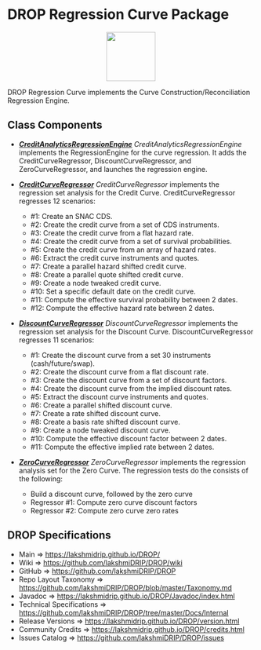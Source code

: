 # DROP Regression Curve Package

<p align="center"><img src="https://github.com/lakshmiDRIP/DROP/blob/master/DRIP_Logo.gif?raw=true" width="100"></p>

DROP Regression Curve implements the Curve Construction/Reconciliation Regression Engine.


## Class Components

 * [***CreditAnalyticsRegressionEngine***](https://github.com/lakshmiDRIP/DROP/tree/master/src/main/java/org/drip/regression/curve/CreditAnalyticsRegressionEngine.java)
 <i>CreditAnalyticsRegressionEngine</i> implements the RegressionEngine for the curve regression. It adds the
 CreditCurveRegressor, DiscountCurveRegressor, and ZeroCurveRegressor, and launches the regression engine.

 * [***CreditCurveRegressor***](https://github.com/lakshmiDRIP/DROP/tree/master/src/main/java/org/drip/regression/curve/CreditCurveRegressor.java)
 <i>CreditCurveRegressor</i> implements the regression set analysis for the Credit Curve.
 CreditCurveRegressor regresses 12 scenarios:
 	* #1: Create an SNAC CDS.
 	* #2: Create the credit curve from a set of CDS instruments.
 	* #3: Create the credit curve from a flat hazard rate.
 	* #4: Create the credit curve from a set of survival probabilities.
 	* #5: Create the credit curve from an array of hazard rates.
 	* #6: Extract the credit curve instruments and quotes.
 	* #7: Create a parallel hazard shifted credit curve.
 	* #8: Create a parallel quote shifted credit curve.
 	* #9: Create a node tweaked credit curve.
 	* #10: Set a specific default date on the credit curve.
 	* #11: Compute the effective survival probability between 2 dates.
 	* #12: Compute the effective hazard rate between 2 dates.

 * [***DiscountCurveRegressor***](https://github.com/lakshmiDRIP/DROP/tree/master/src/main/java/org/drip/regression/curve/DiscountCurveRegressor.java)
 <i>DiscountCurveRegressor</i> implements the regression set analysis for the Discount Curve.
 DiscountCurveRegressor regresses 11 scenarios:
 	* #1: Create the discount curve from a set 30 instruments (cash/future/swap).
 	* #2: Create the discount curve from a flat discount rate.
 	* #3: Create the discount curve from a set of discount factors.
 	* #4: Create the discount curve from the implied discount rates.
 	* #5: Extract the discount curve instruments and quotes.
 	* #6: Create a parallel shifted discount curve.
 	* #7: Create a rate shifted discount curve.
 	* #8: Create a basis rate shifted discount curve.
 	* #9: Create a node tweaked discount curve.
 	* #10: Compute the effective discount factor between 2 dates.
 	* #11: Compute the effective implied rate between 2 dates.

 * [***ZeroCurveRegressor***](https://github.com/lakshmiDRIP/DROP/tree/master/src/main/java/org/drip/regression/curve/ZeroCurveRegressor.java)
 <i>ZeroCurveRegressor</i> implements the regression analysis set for the Zero Curve. The  regression tests
 do the consists of the following:
 	* Build a discount curve, followed by the zero curve
 	* Regressor #1: Compute zero curve discount factors
 	* Regressor #2: Compute zero curve zero rates


## DROP Specifications

 * Main                     => https://lakshmidrip.github.io/DROP/
 * Wiki                     => https://github.com/lakshmiDRIP/DROP/wiki
 * GitHub                   => https://github.com/lakshmiDRIP/DROP
 * Repo Layout Taxonomy     => https://github.com/lakshmiDRIP/DROP/blob/master/Taxonomy.md
 * Javadoc                  => https://lakshmidrip.github.io/DROP/Javadoc/index.html
 * Technical Specifications => https://github.com/lakshmiDRIP/DROP/tree/master/Docs/Internal
 * Release Versions         => https://lakshmidrip.github.io/DROP/version.html
 * Community Credits        => https://lakshmidrip.github.io/DROP/credits.html
 * Issues Catalog           => https://github.com/lakshmiDRIP/DROP/issues
